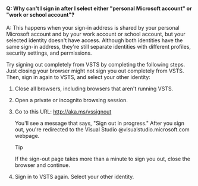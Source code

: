 #### Q:	Why can't I sign in after I select either "personal Microsoft account" or "work or school account"?

A:	This happens when your sign-in address is shared by your personal Microsoft account and by your work account or school account, but your selected identity doesn't have access. Although both identities have the same sign-in address, they're still separate identities with different profiles, security settings, and permissions.

Try signing out completely from VSTS by completing the following steps. Just closing your browser might not sign you out completely from VSTS. Then, sign in again to VSTS, and select your other identity:

1.	Close all browsers, including browsers that aren't running VSTS.

1.	Open a private or incognito browsing session. 

1.	Go to this URL: http://aka.ms/vssignout

	You'll see a message that says, "Sign out in progress." After you sign out, you're redirected to the Visual Studio @visualstudio.microsoft.com webpage. 

	> [!TIP]
	> If the sign-out page takes more than a minute to sign you out, close the browser and continue.

1.	Sign in to VSTS again. Select your other identity.
